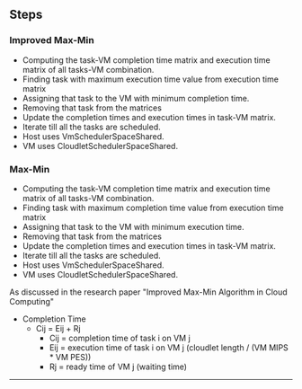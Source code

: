 
## Steps

### Improved Max-Min

* Computing the task-VM completion time matrix and execution time matrix of all tasks-VM combination.
* Finding task with maximum execution time value from execution time matrix
* Assigning that task to the VM with minimum completion time.
* Removing that task from the matrices
* Update the completion times and execution times in task-VM matrix.
* Iterate till all the tasks are scheduled.
* Host uses VmSchedulerSpaceShared.
* VM uses CloudletSchedulerSpaceShared.

###  Max-Min

* Computing the task-VM completion time matrix and execution time matrix of all tasks-VM combination.
* Finding task with maximum completion time value from execution time matrix
* Assigning that task to the VM with minimum execution time.
* Removing that task from the matrices
* Update the completion times and execution times in task-VM matrix.
* Iterate till all the tasks are scheduled.
* Host uses VmSchedulerSpaceShared.
* VM uses CloudletSchedulerSpaceShared.

As discussed in the research paper "Improved Max-Min Algorithm in Cloud Computing"

* Completion Time
  * Cij = Eij + Rj
    * Cij = completion time of task i on VM j 
    * Eij = execution time of task i on VM j (cloudlet length / (VM MIPS * VM PES))
    * Rj = ready time of VM j (waiting time)

-------------------------------------------------------------------------------------------
